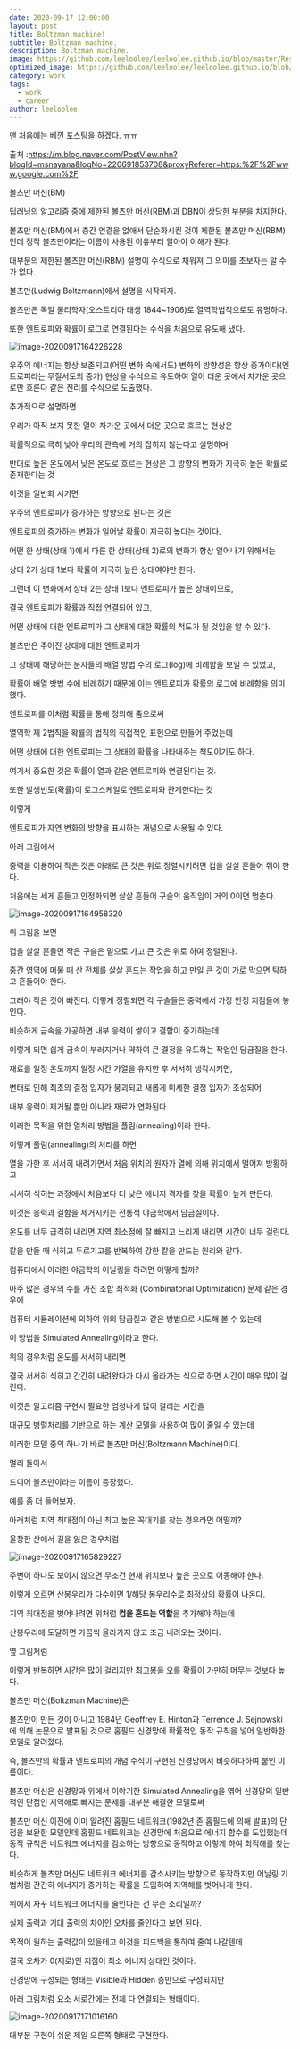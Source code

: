 ```yaml
---
date: 2020-09-17 12:00:00
layout: post
title: Boltzman machine!
subtitle: Boltzman machine.
description: Boltzman machine.
image: https://github.com/leeloolee/leeloolee.github.io/blob/master/Restricted-Boltzmann-Machine.jpg?raw=true
optimized_image: https://github.com/leeloolee/leeloolee.github.io/blob/master/Restricted-Boltzmann-Machine.jpg?raw=true
category: work
tags:
  - work
  - career
author: leeloolee
---
```




맨 처음에는 베낀 포스팅을 하겠다. ㅠㅠ

출처 :https://m.blog.naver.com/PostView.nhn?blogId=msnayana&logNo=220691853708&proxyReferer=https:%2F%2Fwww.google.com%2F



볼츠만 머신(BM)

딥러닝의 알고리즘 중에 제한된 볼츠만 머신(RBM)과 DBN이 상당한 부분을 차지한다. 

볼츠만 머신(BM)에서 층간 연결을 없애서 단순화시킨 것이 제한된 볼츠만 머신(RBM)인데 정작 볼츠만이라는 이름이 사용된 이유부터 알아야 이해가 된다. 



대부분의 제한된 볼츠만 머신(RBM) 설명이 수식으로 채워져 그 의미를 초보자는 알 수가 없다. 



볼츠만(Ludwig Boltzmann)에서 설명을 시작하자. 

볼츠만은 독일 물리학자(오스트리아 태생 1844~1906)로 열역학법칙으로도 유명하다. 

또한 엔트로피와 확률이 로그로 연결된다는 수식을 처음으로 유도해 냈다. 



![image-20200917164226228](C:\Users\maide\AppData\Roaming\Typora\typora-user-images\image-20200917164226228.png)



우주의 에너지는 항상 보존되고(어떤 변화 속에서도) 변화의 방향성은 항상 증가이다(엔트로피라는 무질서도의 증가) 현상을 수식으로 유도하여 열이 더운 곳에서 차가운  곳으로만 흐른다 같은 진리를 수식으로 도출했다. 



추가적으로 설명하면

우리가 아직 보지 못한 열이 차가운 곳에서 더운 곳으로 흐르는 현상은

확률적으로 극히 낮아 우리의 관측에 거의 잡히지 않는다고 설명하며

반대로 높은 온도에서 낮은 온도로 흐르는 현상은 그 방향의 변화가 지극히 높은 확률로 존재한다는 것



이것을 일반화 시키면

우주의 엔트로피가 증가하는 방향으로 된다는 것은

엔트로피의 증가하는 변화가 일어날 확률이 지극히 높다는 것이다. 



어떤 한 상태(상태 1)에서 다른 한 상태(상태 2)로의 변화가 항상 일어나기 위해서는 

상태 2가 상태 1보다 확률이 지극히 높은 상태여야만 한다. 

그런데 이 변화에서 상태 2는 상태 1보다 엔트로피가 높은 상태이므로, 

결국 엔트로피가 확률과 직접 연결되어 있고,

어떤 상태에 대한 엔트로피가 그 상태에 대한 확률의 척도가 될 것임을 알 수 있다. 



볼츠만은 주어진 상태에 대한 엔트로피가 

그 상태에 해당하는 분자들의 배열 방법 수의 로그(log)에 비례함을 보일 수 있었고,

확률이 배열 방법 수에 비례하기 때문에 이는 엔트로피가 확률의 로그에 비례함을 의미했다. 



엔트로피를 이처럼 확률을 통해 정의해 줌으로써

열역학 제 2법칙을 확률의 법칙의 직접적인 표현으로 만들어 주었는데

어떤 상태에 대한 엔트로피는 그 상태의 확률을 나타내주는 척도이기도 하다. 

여기서 중요한 것은 확률이 열과 같은 엔트로피와 연결된다는 것.

또한 발생빈도(확률)이 로그스케일로 엔트로피와 관계한다는 것



이렇게

엔트로피가 자연 변화의 방향을 표시하는 개념으로 사용될 수 있다. 



아래 그림에서

중력을 이용하여 작은 것은 아래로 큰 것은 위로 정렬시키려면 컵을 살살 흔들어 줘야 한다. 

처음에는 세게 흔들고 안정화되면 살살 흔들어  구슬의 움직임이 거의 0이면 멈춘다. 

![image-20200917164958320](C:\Users\maide\AppData\Roaming\Typora\typora-user-images\image-20200917164958320.png)



위 그림을 보면

컵을 살살 흔들면 작은 구슬은 밑으로 가고 큰 것은 위로 하여 정렬된다. 

중간 영역에 머물 때 산 전체를 살살 흔드는 작업을 하고 만일 큰 것이 가로 막으면 탁하고 흔들어야 한다. 

그래야 작은 것이 빠진다. 이렇게 정렬되면 각 구슬들은 중력에서 가장 안정 지점들에 놓인다. 



비슷하게 금속을 가공하면 내부 응력이 쌓이고 결함이 증가하는데

이렇게 되면 쉽게 금속이 부러지거나 약하여 큰 결정을 유도하는 작업인 담금질을 한다. 



재료를 일정 온도까지 일정 시간 가열을 유지한 후 서서히 냉각시키면,

변태로 인해 최초의 결정 입자가 붕괴되고 새롭게 미세한 결정 입자가 조성되어

내부 응력이 제거될 뿐만 아니라 재료가 연화된다. 

이러한 목적을 위한 열처리 방법을 풀림(annealing)이라 한다. 



이렇게 풀림(annealing)의 처리를 하면

열을 가한 후 서서히 내려가면서 처음 위치의 원자가 열에 의해 위치에서 떨어져 방황하고

서서히 식히는 과정에서 처음보다 더 낮은 에너지 격자를 찾을 확률이 높게 만든다. 

이것은 응력과 결함을 제거시키는 전통적 야금학에서 담금질이다. 



온도를 너무 급격히 내리면 지역 최소점에 잘 빠지고 느리게 내리면 시간이 너무 걸린다. 

칼을 만들 때 식히고 두르기고를 반복하여 강한 칼을 만드는 원리와 같다. 



컴퓨터에서 이러한 야금학의 어닐링을 하려면 어떻게 할까?

아주 많은 경우의 수를 가진 조합 최적화 (Combinatorial Optimization) 문제 같은 경우에

컴퓨터 시뮬레이션에 의하여 위의 담금질과 같은 방법으로 시도해 볼 수 있는데

이 방법을 Simulated Annealing이라고 한다. 



위의 경우처럼 온도를 서서히 내리면

결국 서서히 식히고 간간히 내려왔다가 다시 올라가는 식으로 하면 시간이 매우 많이 걸린다. 

이것은 알고리즘 구현시 필요한 엄청나게 많이 걸리는 시간을

대규모 병렬처리를 기반으로 하는 계산 모델을 사용하여 많이 줄일 수 있는데

이러한 모델 중의 하나가 바로 볼츠만 머신(Boltzmann Machine)이다. 



멀리 돌아서

드디어 볼츠만이라는 이름이 등장했다. 



예를 좀 더 들어보자. 

아래처럼 지역 최대점이 아닌 최고 높은 꼭대기를 찾는 경우라면 어떨까?

울창한 산에서 길을 잃은 경우처럼

![image-20200917165829227](C:\Users\maide\AppData\Roaming\Typora\typora-user-images\image-20200917165829227.png)

주변이 하나도 보이지 않으면 무조건 현재 위치보다 높은 곳으로 이동해야 한다. 

이렇게 오르면 산봉우리가 다수이면 1/해당 봉우리수로 최정상의 확률이 나온다. 

지역 최대점을 벗어나려면 위처럼 **컵을 흔드는 역할**을 추가해야 하는데

산봉우리에 도달하면 가끔씩 올라가지 않고 조금 내려오는 것이다. 

옆 그림처럼

이렇게 반복하면 시간은 많이 걸리지만 최고봉을 오를 확률이 가만히 머무는 것보다 높다. 



볼츠만 머신(Boltzman Machine)은

볼츠만이 만든 것이 아니고 1984년 Geoffrey E. Hinton과 Terrence J. Sejnowski 에 의해 논문으로 발표된 것으로 홉필드 신경망에 확률적인 동작 규칙을 넣어 일반화한 모델로 알려졌다. 

즉, 볼츠만의 확률과 엔트로피의 개념 수식이 구현된 신경망에서 비슷하다하여 붙인 이름이다. 



볼츠만 머신은 신경망과 위에서 이야기한 Simulated Annealing을 엮어 신경망의 일반적인 단점인 지역해로 빠지는 문제를 대부분 해결한 모델로써

볼츠만 머신 이전에 이미 알려진 홉필드 네트워크(1982년 존 홉필드에 의해 발표)의 단점을 보완한 모델인데 홉필드 네트워크는 신경망에 처음으로 에너지 함수를 도입했는데 동작 규칙은 네트워크 에너지를 감소하는 방향으로 동작하고 이렇게 하여 최적해를 찾는다. 

비슷하게 볼츠만 머신도 네트워크 에너지를 감소시키는 방향으로 동작하지만 어닐링 기법처럼 간간히 에너지가 증가하는 확률을 도입하여 지역해를 벗어나게 한다. 



위에서 자꾸 네트워크 에너지를 줄인다는 건 무슨 소리일까?

실제 출력과 기대 출력의 차이인 오차를 줄인다고 보면 된다. 

목적이 원하는 출력값이 있을테고 이것을 피드백을 통하여 줄여 나갈텐데

결국 오차가 0(제로)인 지점이 최소 에너지 상태인 것이다. 



신경망에 구성되는 형태는 Visible과 Hidden 층만으로 구성되지만

아래 그림처럼 요소 서로간에는 전체 다 연결되는 형태이다. 

![image-20200917171016160](C:\Users\maide\AppData\Roaming\Typora\typora-user-images\image-20200917171016160.png)



대부분 구현이 쉬운 제일 오른쪽 형태로 구현한다. 
